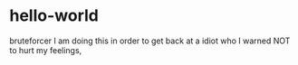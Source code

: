 # hello-world
bruteforcer
I am doing this in order to get back at a idiot who I warned NOT to hurt my feelings,

